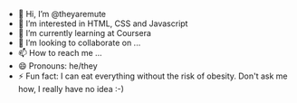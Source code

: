 - 👋 Hi, I’m @theyaremute
- 👀 I’m interested in HTML, CSS and Javascript
- 🌱 I’m currently learning at Coursera
- 💞️ I’m looking to collaborate on ...
- 📫 How to reach me ...
- 😄 Pronouns: he/they
- ⚡ Fun fact: I can eat everything without the risk of obesity. Don't ask me how, I really have no idea :-)

<!---
theyaremute/theyaremute is a ✨ special ✨ repository because its `README.md` (this file) appears on your GitHub profile.
You can click the Preview link to take a look at your changes.
--->

